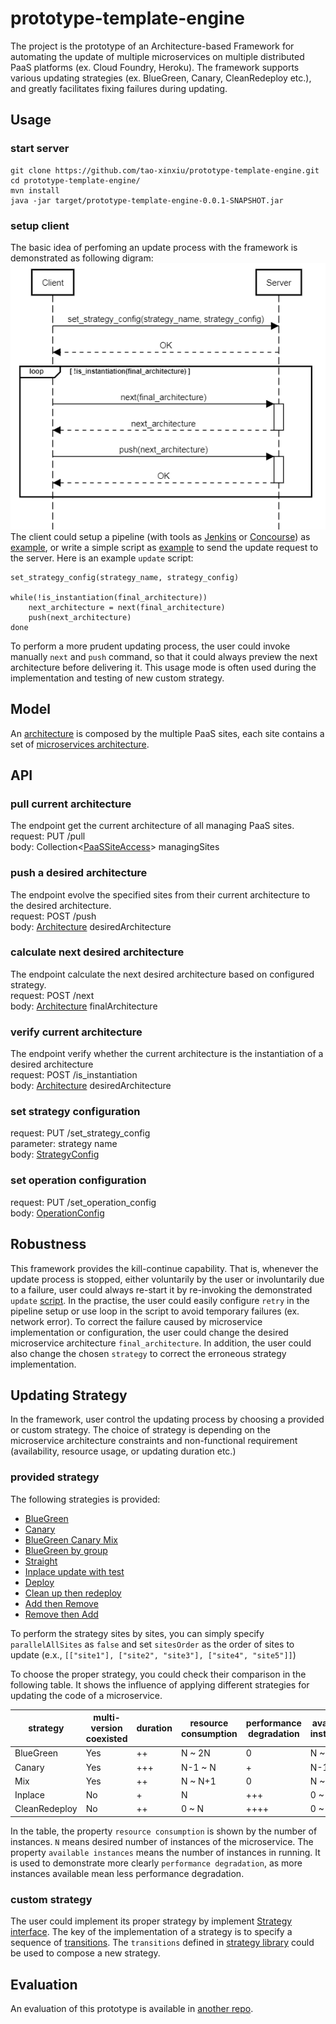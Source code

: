 # prototype-template-engine
The project is the prototype of an Architecture-based Framework for automating the update of multiple microservices on multiple distributed PaaS platforms (ex. Cloud Foundry, Heroku). The framework supports various updating strategies (ex. BlueGreen, Canary, CleanRedeploy etc.), and greatly facilitates fixing failures during updating.

## Usage
### start server
```
git clone https://github.com/tao-xinxiu/prototype-template-engine.git
cd prototype-template-engine/
mvn install
java -jar target/prototype-template-engine-0.0.1-SNAPSHOT.jar
```

### setup client
The basic idea of perfoming an update process with the framework is demonstrated as following digram: ![prototype sequence diagram](diagram/prototype_client_seqdiag.png)  
The client could setup a pipeline (with tools as [Jenkins](https://jenkins.io/) or [Concourse](https://concourse.ci/)) as [example](https://gitlab.com/xxtao/microservices-demo-deployment), or write a simple script as [example](https://gitlab.com/xxtao/experiment/blob/master/scripts/update.sh) to send the update request to the server. Here is an example `update` script:
```
set_strategy_config(strategy_name, strategy_config)

while(!is_instantiation(final_architecture))
    next_architecture = next(final_architecture)
    push(next_architecture)
done
```
To perform a more prudent updating process, the user could invoke manually `next` and `push` command, so that it could always preview the next architecture before delivering it. This usage mode is often used during the implementation and testing of new custom strategy.

## Model
An [architecture](https://github.com/tao-xinxiu/prototype-template-engine/blob/master/src/main/java/com/orange/model/architecture/Architecture.java) is composed by the multiple PaaS sites, each site contains a set of [microservices architecture](https://github.com/tao-xinxiu/prototype-template-engine/blob/master/src/main/java/com/orange/model/architecture/Microservice.java).

## API
### pull current architecture
The endpoint get the current architecture of all managing PaaS sites.  
request: PUT /pull  
body: Collection<[PaaSSiteAccess](https://github.com/tao-xinxiu/prototype-template-engine/blob/master/src/main/java/com/orange/model/PaaSSiteAccess.java)> managingSites 

### push a desired architecture
The endpoint evolve the specified sites from their current architecture to the desired architecture.  
request: POST /push  
body: [Architecture](https://github.com/tao-xinxiu/prototype-template-engine/blob/master/src/main/java/com/orange/model/architecture/Architecture.java) desiredArchitecture

### calculate next desired architecture
The endpoint calculate the next desired architecture based on configured strategy.  
request: POST /next  
body: [Architecture](https://github.com/tao-xinxiu/prototype-template-engine/blob/master/src/main/java/com/orange/model/architecture/Architecture.java) finalArchitecture

### verify current architecture
The endpoint verify whether the current architecture is the instantiation of a desired architecture  
request: POST /is_instantiation  
body:  [Architecture](https://github.com/tao-xinxiu/prototype-template-engine/blob/master/src/main/java/com/orange/model/architecture/Architecture.java) desiredArchitecture 

### set strategy configuration
request: PUT /set_strategy_config  
parameter: strategy name  
body: [StrategyConfig](https://github.com/tao-xinxiu/prototype-template-engine/blob/master/src/main/java/com/orange/model/StrategyConfig.java)

### set operation configuration
request: PUT /set_operation_config  
body: [OperationConfig](https://github.com/tao-xinxiu/prototype-template-engine/blob/master/src/main/java/com/orange/model/OperationConfig.java)

## Robustness
This framework provides the kill-continue capability. That is, whenever the update process is stopped, either voluntarily by the user or involuntarily due to a failure, user could always re-start it by re-invoking the demonstrated  `update` [script](#client). In the practise, the user could easily configure `retry` in the pipeline setup or use loop in the script to avoid temporary failures (ex. network error). To correct the failure caused by microservice implementation or configuration, the user could change the desired microservice architecture `final_architecture`. In addition, the user could also change the chosen `strategy` to correct the erroneous strategy implementation.

## Updating Strategy
In the framework, user control the updating process by choosing a provided or custom strategy. The choice of strategy is depending on the microservice architecture constraints and non-functional requirement (availability, resource usage, or updating duration etc.)

### provided strategy
The following strategies is provided:
- [BlueGreen](https://github.com/tao-xinxiu/prototype-template-engine/blob/master/src/main/java/com/orange/strategy/impl/BlueGreenStrategy.java)
- [Canary](https://github.com/tao-xinxiu/prototype-template-engine/blob/master/src/main/java/com/orange/strategy/impl/CanaryStrategy.java)
- [BlueGreen Canary Mix](https://github.com/tao-xinxiu/prototype-template-engine/blob/master/src/main/java/com/orange/strategy/impl/BlueGreenCanaryMixStrategy.java)
- [BlueGreen by group](https://github.com/tao-xinxiu/prototype-template-engine/blob/master/src/main/java/com/orange/strategy/impl/BlueGreenGroupStrategy.java)
- [Straight](https://github.com/tao-xinxiu/prototype-template-engine/blob/master/src/main/java/com/orange/strategy/impl/StraightStrategy.java)
- [Inplace update with test](https://github.com/tao-xinxiu/prototype-template-engine/blob/master/src/main/java/com/orange/strategy/impl/InplaceTestStrategy.java)
- [Deploy](https://github.com/tao-xinxiu/prototype-template-engine/blob/master/src/main/java/com/orange/strategy/impl/DeployStrategy.java)
- [Clean up then redeploy](https://github.com/tao-xinxiu/prototype-template-engine/blob/master/src/main/java/com/orange/strategy/impl/CleanRedeployStrategy.java)
- [Add then Remove](https://github.com/tao-xinxiu/prototype-template-engine/blob/master/src/main/java/com/orange/strategy/impl/AddRemoveStrategy.java)
- [Remove then Add](https://github.com/tao-xinxiu/prototype-template-engine/blob/master/src/main/java/com/orange/strategy/impl/RemoveAddStrategy.java)

To perform the strategy sites by sites, you can simply specify `parallelAllSites` as `false` and set `sitesOrder` as the order of sites to update (e.x., `[["site1"], ["site2", "site3"], ["site4", "site5"]]`)

To choose the proper strategy, you could check their comparison in the following table. It shows the influence of applying different strategies for updating the code of a microservice.

| strategy | multi-version coexisted | duration | resource consumption | performance degradation | available instances |
|-----------|-----|-----|---------|-----|---------|
| BlueGreen | Yes | ++  | N ~ 2N  | 0   | N ~ 2N  |
| Canary    | Yes | +++ | N-1 ~ N | +   | N-1 ~ N |
| Mix       | Yes | ++  | N ~ N+1 | 0   | N ~ N+1 |
| Inplace   | No  | +   | N       | +++ | 0 ~ N   |
| CleanRedeploy | No | ++ | 0 ~ N | ++++ | 0 ~ N  |

In the table, the property `resource consumption` is shown by the number of instances. `N` means desired number of instances of the microservice. The property `available instances` means the number of instances in running. It is used to demonstrate more clearly `performance degradation`, as more instances available mean less performance degradation.

### custom strategy
The user could implement its proper strategy by implement [Strategy interface](https://github.com/tao-xinxiu/prototype-template-engine/blob/master/src/main/java/com/orange/strategy/Strategy.java). The key of the implementation of a strategy is to specify a sequence of [transitions](https://github.com/tao-xinxiu/prototype-template-engine/blob/master/src/main/java/com/orange/strategy/Transition.java). The `transitions` defined in [strategy library](https://github.com/tao-xinxiu/prototype-template-engine/blob/master/src/main/java/com/orange/strategy/StrategyLibrary.java) could be used to compose a new strategy.

## Evaluation
An evaluation of this prototype is available in [another repo](https://gitlab.com/xxtao/experiment).
